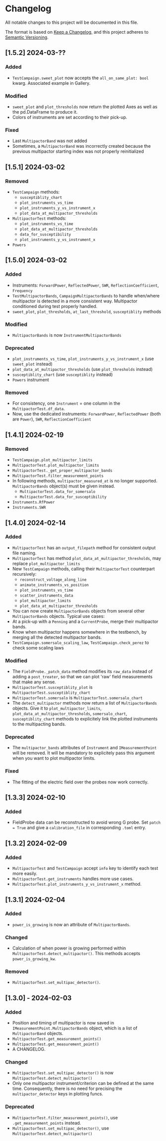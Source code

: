 # Changelog

All notable changes to this project will be documented in this file.

The format is based on [Keep a Changelog](https://keepachangelog.com/en/1.1.0/),
and this project adheres to [Semantic Versioning](https://semver.org/spec/v2.0.0.html).

## [1.5.2] 2024-03-??

### Added

- `TestCampaign.sweet_plot` now accepts the `all_on_same_plot: bool` kwarg. Associated example in Gallery.

### Modified

- `sweet_plot` and `plot_thresholds` now return the plotted Axes as well as the pd.DataFrame to produce it.
- Colors of instruments are set according to their pick-up.

### Fixed

- Last `MultipactorBand` was not added
- Sometimes, a `MultipactorBand` was incorrectly created because the previous multipactor starting index was not properly reinitialized

## [1.5.1] 2024-03-02

### Removed

- `TestCampaign` methods:
  - `susceptiblity_chart`
  - `plot_instruments_vs_time`
  - `plot_instruments_y_vs_instrument_x`
  - `plot_data_at_multipactor_thresholds`
- `MultipactorTest` methods:
  - `plot_instruments_vs_time`
  - `plot_data_at_multipactor_thresholds`
  - `data_for_susceptibility`
  - `plot_instruments_y_vs_instrument_x`
- `Powers`


## [1.5.0] 2024-03-02

### Added
- Instruments: `ForwardPower`, `ReflectedPower`, `SWR`, `ReflectionCoefficient`, `Frequency`
- `TestMultipactorBands`, `CampaignMultipactorBands` to handle when/where multipactor is detected in a more consistent way. Multipactor conditioned during test properly handled.
- `sweet_plot`, `plot_thresholds`, `at_last_threshold`, `susceptiblity` methods

### Modified

- `MultipactorBands` is now `InstrumentMultipactorBands`

### Deprecated

- `plot_instruments_vs_time`, `plot_instruments_y_vs_instrument_x` (use `sweet_plot` instead)
- `plot_data_at_multipactor_thresholds` (use `plot_thresholds` instead)
- `susceptiblity_chart` (use `susceptiblity` instead)
- `Powers` instrument

### Removed

 - For consistency, one `Instrument` = one column in the `MultipactorTest.df_data`.
 - Now, use the dedicated instruments: `ForwardPower`, `ReflectedPower` (both are `Power`), `SWR`, `ReflectionCoefficient`


## [1.4.1] 2024-02-19

### Removed

- `TestCampaign.plot_multipactor_limits`
- `MultipactorTest.plot_multipactor_limits`
- `MultipactorTest._get_proper_multipactor_bands`
- `MultipactorTest.filter_measurement_points`
- In following methods, `multipactor_measured_at` is no longer supported. `MultipactorBands` object(s) must be given instead.
  - `MultipactorTest.data_for_somersalo`
  - `MultipactorTest.data_for_susceptibility`
- `Instruments.RfPower`
- `Instruments.SWR`


## [1.4.0] 2024-02-14

### Added

- `MultipactorTest` has an `output_filepath` method for consistent output file naming.
- `MultipactorTest` has method `plot_data_at_multipactor_thresholds`, may replace `plot_multipactor_limits`
- New `TestCampaign` methods, calling their `MultipactorTest` counterpart recursively:
  - `reconstruct_voltage_along_line`
  - `animate_instruments_vs_position`
  - `plot_instruments_vs_time`
  - `scatter_instruments_data`
  - `plot_multipactor_limits`
  - `plot_data_at_multipactor_thresholds`
- You can now create `MultipactorBands` objects from several other `MultipactorBands` objects. Typical use cases:
 - At a pick-up with a `Penning` and a `CurrentProbe`, merge their multipactor bands.
 - Know when multipactor happens somewhere in the testbench, by merging all the detected multipactor bands.
- `TestCampaign.somersalo_scaling_law`, `TestCampaign.check_perez` to check some scaling laws

### Modified

- The `FieldProbe._patch_data` method modifies its `raw_data` instead of adding a `post_treater`, so that we can plot 'raw' field measurements that make any sense.
- `MultipactorTest.susceptiblity_plot` is `MultipactorTest.susceptiblity_chart` 
- `MultipactorTest.somersalo` is `MultipactorTest.somersalo_chart` 
- The `detect_multipactor` methods now return a list of `MultipactorBands` objects. Give it to `plot_multipactor_limits`, `plot_data_at_multipactor_thresholds`, `somersalo_chart`, `susceptiblity_chart` methods to explicitely link the plotted instruments to the multipacting bands.

### Deprecated

- The `multipactor_bands` attributes of `Instrument` and `IMeasurementPoint` will be removed. It will be mandatory to explicitely pass this argument when you want to plot multipactor limits.

### Fixed
- The fitting of the electric field over the probes now work correctly.

## [1.3.3] 2024-02-10

### Added

- FieldProbe data can be reconstructed to avoid wrong G probe. Set `patch = True` and give a `calibration_file` in corresponding `.toml` entry.

## [1.3.2] 2024-02-09

### Added

- `MultipactorTest` and `TestCampaign` accept `info` key to identify each test more easily.
- `MultipactorTest.get_instruments` handles more use cases.
- `MultipactorTest.plot_instruments_y_vs_instrument_x` method.

## [1.3.1] 2024-02-04

### Added

- `power_is_growing` is now an attribute of `MultipactorBands`.

### Changed

- Calculation of when power is growing performed within `MultipactorTest.detect_multipactor()`. This methods accepts `power_is_growing_kw`.

### Removed

- `MultipactorTest.set_multipac_detector()`.

## [1.3.0] - 2024-02-03

### Added

- Position and timing of multipactor is now saved in `IMeasurementPoint.MultipactorBands` object, which is a list of `MultipactorBand` objects.
- `MultipactorTest.get_measurement_points()`
- `MultipactorTest.get_measurement_point()`
- A CHANGELOG.

### Changed

- `MultipactorTest.set_multipac_detector()` is now `MultipactorTest.detect_multipactor()`
- Only one multipactor instrument/criterion can be defined at the same time. Consequently, there is no need for precising the `multipactor_detector` keys in plotting funcs.

### Deprecated

- `MultipactorTest.filter_measurement_points()`, use `.get_measurement_points` instead.
- `MultipactorTest.set_multipac_detector()`, use `MultipactorTest.detect_multipactor()`
